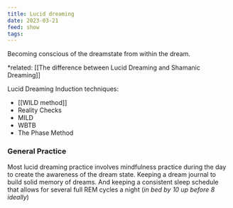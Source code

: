 ```yaml
---
title: Lucid dreaming
date: 2023-03-21
feed: show
tags:
---
```


Becoming conscious of the dreamstate from within the dream. 

*related: [[The difference between Lucid Dreaming and Shamanic Dreaming]]

Lucid Dreaming Induction techniques:

- [[WILD method]]
- Reality Checks
- MILD
- WBTB
- The Phase Method

### General Practice
Most lucid dreaming practice involves mindfulness practice during the day to create the awareness of the dream state. Keeping a dream journal to build solid memory of dreams. And keeping a consistent sleep schedule that allows for several full REM cycles a night (*in bed by 10 up before 8 ideally*) 